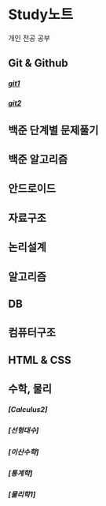 # Study노트
  개인 전공 공부

## Git & Github
##### [git1](./git/git1.md)
##### [git2](./git/git2.md)

## 백준 단계별 문제풀기

## 백준 알고리즘

## 안드로이드

## 자료구조

## 논리설계

## 알고리즘

## DB

## 컴퓨터구조

## HTML & CSS

## 수학, 물리
##### [Calculus2]
##### [선형대수]
##### [이산수학]
##### [통계학]
##### [물리학1]
